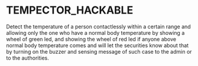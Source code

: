 # TEMPECTOR_HACKABLE

Detect the temperature of a person contactlessly within a certain range and allowing only the one who have a normal body temperature by showing a wheel of green led, and showing the wheel of red led if anyone above normal body temperature comes and will let the securities know about that by turning on the buzzer and sensing message of such case to the admin or to the authorities.
